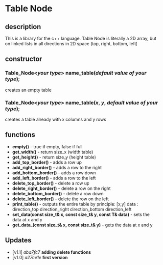 # Table Node

## description

This is a library for the c++ language. Table Node is literally a 2D array, but on linked lists in all directions in 2D space (top, right, bottom, left)

## constructor

### Table_Node<*your type*> name_table(*default value of your type*);
creates an empty table

### Table_Node<*your type*> name_table(*x*, *y*, *default value of your type*);
creates a table already with x columns and y rows

## functions

- **empty()** - true if empty, false if full
- **get_width()** - return size_x (width table)
- **get_height()** - return size_y (height table)
- **add_top_border()** - adds a row up
- **add_right_border()** - adds a row to the right
- **add_bottom_border()** - adds a row down
- **add_left_border()** - adds a row to the left
- **delete_top_border()** - delete a row up
- **delete_right_border()** - delete a row on the right
- **delete_bottom_border()** - delete a row down
- **delete_left_border()** - delete the row on the left
- **print_table()** - outputs the entire table by principle: [x,y] data : direction_top direction_right direction_bottom direction_left
- **set_data(const size_t& x, const size_t& y, const T& data)** - sets the data at x and y
- **get_data_(const size_t& x, const size_t& y)** - gets the data at x and y

## Updates

- [v1.1] *aba7fc7* **adding delete functions**
- [v1.0] *a27ce1e* **first version**
